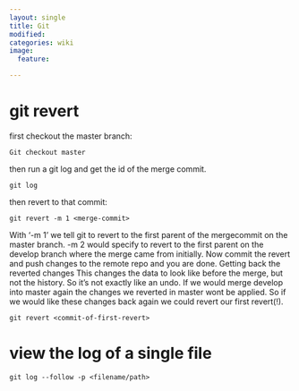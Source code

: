 ```yaml
---
layout: single
title: Git
modified:
categories: wiki
image:
  feature:

---
```

# git revert

first checkout the master branch: 

`Git checkout master`

then run a git log and get the id of the merge commit.

`git log`

then revert to that commit:

`git revert -m 1 <merge-commit>`

With ‘-m 1’ we tell git to revert to the first parent of the mergecommit on the master branch. -m 2 would specify to revert to the first parent on the develop branch where the merge came from initially.
Now commit the revert and push changes to the remote repo and you are done.
Getting back the reverted changes
This changes the data to look like before the merge, but not the history. So it’s not exactly like an undo. If we would merge develop into master again the changes we reverted in master wont be applied. So if we would like these changes back again we could revert our first revert(!).

`git revert <commit-of-first-revert>`

# view the log of a single file
```git log --follow -p <filename/path>```
